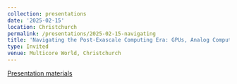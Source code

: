```yaml
---
collection: presentations
date: '2025-02-15'
location: Christchurch
permalink: /presentations/2025-02-15-navigating
title: 'Navigating the Post-Exascale Computing Era: GPUs, Analog Computing, and AI'
type: Invited
venue: Multicore World, Christchurch
---
```


[Presentation materials](https://multicore.world/)

